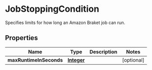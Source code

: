 

# JobStoppingCondition

Specifies limits for how long an Amazon Braket job can run. 

## Properties

| Name | Type | Description | Notes |
|------------ | ------------- | ------------- | -------------|
|**maxRuntimeInSeconds** | [**Integer**](Integer.md) |  |  [optional] |



